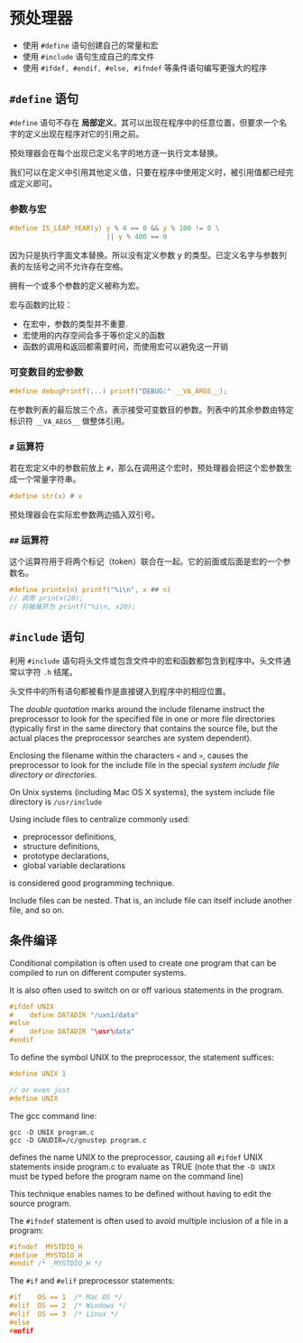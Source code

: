 # 预处理器

- 使用 `#define` 语句创建自己的常量和宏
- 使用 `#include` 语句生成自己的库文件
- 使用 `#ifdef, #endif, #else, #ifndef` 等条件语句编写更强大的程序

## `#define` 语句

`#define` 语句不存在 __局部定义__，其可以出现在程序中的任意位置，但要求一个名字的定义出现在程序对它的引用之前。

预处理器会在每个出现已定义名字的地方逐一执行文本替换。

我们可以在定义中引用其他定义值，只要在程序中使用定义时，被引用值都已经完成定义即可。

### 参数与宏

```c
#define IS_LEAP_YEAR(y) y % 4 == 0 && y % 100 != 0 \
                        || y % 400 == 0
```

因为只是执行字面文本替换。所以没有定义参数 y 的类型。已定义名字与参数列表的左括号之间不允许存在空格。

拥有一个或多个参数的定义被称为宏。

宏与函数的比较：

- 在宏中，参数的类型并不重要.
- 宏使用的内存空间会多于等价定义的函数
- 函数的调用和返回都需要时间，而使用宏可以避免这一开销

### 可变数目的宏参数

```c
#define debugPrintf(...) printf("DEBUG:" __VA_ARGS__);
```

在参数列表的最后放三个点，表示接受可变数目的参数。列表中的其余参数由特定标识符 `__VA_AEGS__` 做整体引用。

### `#` 运算符

若在宏定义中的参数前放上 `#`，那么在调用这个宏时，预处理器会把这个宏参数生成一个常量字符串。

```c
#define str(x) # x
```

预处理器会在实际宏参数两边插入双引号。

### `##` 运算符

这个运算符用于将两个标记（token）联合在一起。它的前面或后面是宏的一个参数名。

```c
#define printx(n) printf("%i\n", x ## n)
// 调用 printx(20);
// 将被展开为 printf("%i\n, x20);
```

## `#include` 语句

利用 `#include` 语句将头文件或包含文件中的宏和函数都包含到程序中。头文件通常以字符 `.h` 结尾。

头文件中的所有语句都被看作是直接键入到程序中的相应位置。


The _double quotation_ marks around the include filename instruct the preprocessor to look for the specified file in one or more file directories (typically first in the same directory that contains the source file, but the actual places the preprocessor searches are system dependent).

Enclosing the filename within the characters `<` and `>`, causes the preprocessor to look for the include file in the special _system include file directory or directories_.

On Unix systems (including Mac OS X systems), the system include file directory is `/usr/include`

Using include files to centralize commonly used:

- preprocessor definitions, 
- structure definitions, 
- prototype declarations, 
- global variable declarations 

is considered good programming technique.

Include files can be nested. That is, an include file can itself include another file, and so on.


## 条件编译

Conditional compilation is often used to create one program that can be compiled to run on different computer systems.

It is also often used to switch on or off various statements in the program.

```c
#ifdef UNIX
#    define DATADIR "/uxn1/data"
#else
#    define DATADIR "\usr\data"
#endif
```

To define the symbol UNIX to the preprocessor, the statement suffices:

```c
#define UNIX 1

// or even just
#define UNIX
```

The gcc command line:

```shell
gcc -D UNIX program.c
gcc -D GNUDIR=/c/gnustep program.c
```

defines the name UNIX to the preprocessor, causing all `#ifdef` UNIX statements inside program.c to evaluate as TRUE (note that the `-D UNIX` must be typed before the program name on the command line)

This technique enables names to be defined without having to edit the source program.

The `#ifndef` statement is often used to avoid multiple inclusion of a file in a program:

```c
#ifndef _MYSTDIO_H
#define _MYSTDIO_H
#endif /* _MYSTDIO_H */
```

The `#if` and `#elif` preprocessor statements:

```c
#if    OS == 1  /* Mac OS */
#elif  OS == 2  /* Windows */
#elif  OS == 3  /* Linux */
#else
#enfif
```

